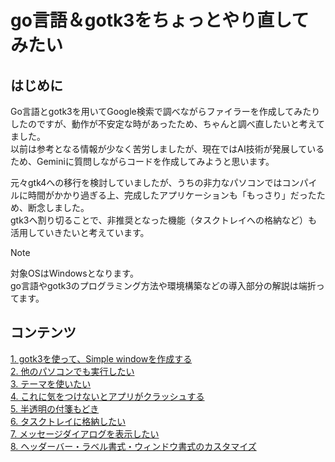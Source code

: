 # go言語＆gotk3をちょっとやり直してみたい
## はじめに
Go言語とgotk3を用いてGoogle検索で調べながらファイラーを作成してみたりしたのですが、動作が不安定な時があったため、ちゃんと調べ直したいと考えてました。  
以前は参考となる情報が少なく苦労しましたが、現在ではAI技術が発展しているため、Geminiに質問しながらコードを作成してみようと思います。  

元々gtk4への移行を検討していましたが、うちの非力なパソコンではコンパイルに時間がかかり過ぎる上、完成したアプリケーションも「もっさり」だったため、断念しました。  
gtk3へ割り切ることで、非推奨となった機能（タスクトレイへの格納など）も活用していきたいと考えています。  

> [!NOTE]
> 対象OSはWindowsとなります。  
> go言語やgotk3のプログラミング方法や環境構築などの導入部分の解説は端折ってます。

## コンテンツ
[1. gotk3を使って、Simple windowを作成する](01/README.md)  
[2. 他のパソコンでも実行したい](02/README.md)  
[3. テーマを使いたい](03/README.md)  
[4. これに気をつけないとアプリがクラッシュする](04/README.md)  
[5. 半透明の付箋もどき](05/README.md)  
[6. タスクトレイに格納したい](06/README.md)  
[7. メッセージダイアログを表示したい](07/README.md)  
[8. ヘッダーバー・ラベル書式・ウィンドウ書式のカスタマイズ](08/README.md)  
